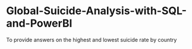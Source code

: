 # Global-Suicide-Analysis-with-SQL-and-PowerBI
To provide answers on the highest and lowest suicide rate by country 
